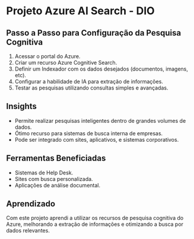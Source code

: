 
# Projeto Azure AI Search - DIO

## Passo a Passo para Configuração da Pesquisa Cognitiva

1. Acessar o portal do Azure.
2. Criar um recurso Azure Cognitive Search.
3. Definir um Indexador com os dados desejados (documentos, imagens, etc).
4. Configurar a habilidade de IA para extração de informações.
5. Testar as pesquisas utilizando consultas simples e avançadas.

## Insights

- Permite realizar pesquisas inteligentes dentro de grandes volumes de dados.
- Ótimo recurso para sistemas de busca interna de empresas.
- Pode ser integrado com sites, aplicativos, e sistemas corporativos.

## Ferramentas Beneficiadas

- Sistemas de Help Desk.
- Sites com busca personalizada.
- Aplicações de análise documental.

## Aprendizado

Com este projeto aprendi a utilizar os recursos de pesquisa cognitiva do Azure, melhorando a extração de informações e otimizando a busca por dados relevantes.
